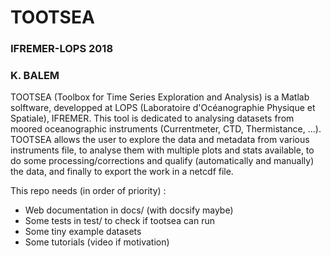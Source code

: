 # TOOTSEA
### IFREMER-LOPS 2018
### K. BALEM  

TOOTSEA (Toolbox for Time Series Exploration and Analysis) is a Matlab solftware, developped at LOPS (Laboratoire d'Océanographie Physique et Spatiale), IFREMER. This tool is dedicated to analysing datasets from moored oceanographic instruments (Currentmeter, CTD, Thermistance, ...). TOOTSEA allows the user to explore the data and metadata from various instruments file, to analyse them with multiple plots and stats available, to do some processing/corrections and qualify (automatically and manually) the data, and finally to export the work in a netcdf file.

This repo needs (in order of priority) :
- Web documentation in docs/ (with docsify maybe)
- Some tests in test/ to check if tootsea can run
- Some tiny example datasets
- Some tutorials (video if motivation)
